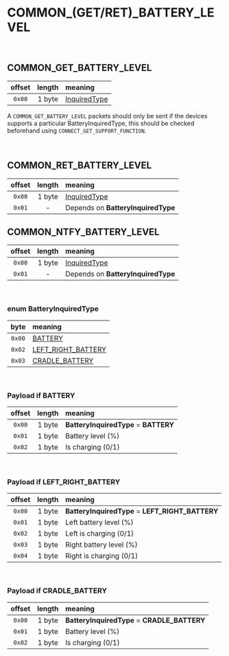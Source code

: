 # COMMON_(GET/RET)_BATTERY_LEVEL

<br/>

## COMMON_GET_BATTERY_LEVEL

| offset | length | meaning                                   |
|:------:|:------:|:------------------------------------------|
| `0x00` | 1 byte | [InquiredType](#enum-batteryinquiredtype) |

A `COMMON_GET_BATTERY_LEVEL` packets should only be sent if the devices supports a particular BatteryInquiredType, this should be checked beforehand using `CONNECT_GET_SUPPORT_FUNCTION`.

<br/>

## COMMON_RET_BATTERY_LEVEL

| offset | length | meaning                                   |
|:------:|:------:|:------------------------------------------|
| `0x00` | 1 byte | [InquiredType](#enum-batteryinquiredtype) |
| `0x01` |   -    | Depends on __BatteryInquiredType__        |

## COMMON_NTFY_BATTERY_LEVEL

| offset | length | meaning                                   |
|:------:|:------:|:------------------------------------------|
| `0x00` | 1 byte | [InquiredType](#enum-batteryinquiredtype) |
| `0x01` |   -    | Depends on __BatteryInquiredType__        |

<br/>

### enum BatteryInquiredType

|  byte  | meaning                                              |
|:------:|:-----------------------------------------------------|
| `0x00` | [BATTERY](#payload-if-battery)                       |
| `0x02` | [LEFT_RIGHT_BATTERY](#payload-if-left_right_battery) |
| `0x03` | [CRADLE_BATTERY](#payload-if-cradle_battery)         |

<br/>

### Payload if __BATTERY__

| offset | length | meaning                               |
|:------:|:------:|:--------------------------------------|
| `0x00` | 1 byte | __BatteryInquiredType__ = __BATTERY__ |
| `0x01` | 1 byte | Battery level (%)                     |
| `0x02` | 1 byte | Is charging (0/1)                     |

<br/>

### Payload if __LEFT_RIGHT_BATTERY__

| offset | length | meaning                                          |
|:------:|:------:|:-------------------------------------------------|
| `0x00` | 1 byte | __BatteryInquiredType__ = __LEFT_RIGHT_BATTERY__ |
| `0x01` | 1 byte | Left battery level (%)                           |
| `0x02` | 1 byte | Left is charging (0/1)                           |
| `0x03` | 1 byte | Right battery level (%)                          |
| `0x04` | 1 byte | Right is charging (0/1)                          |

<br/>

### Payload if __CRADLE_BATTERY__

| offset | length | meaning                                      |
|:------:|:------:|:---------------------------------------------|
| `0x00` | 1 byte | __BatteryInquiredType__ = __CRADLE_BATTERY__ |
| `0x01` | 1 byte | Battery level (%)                            |
| `0x02` | 1 byte | Is charging (0/1)                            |
